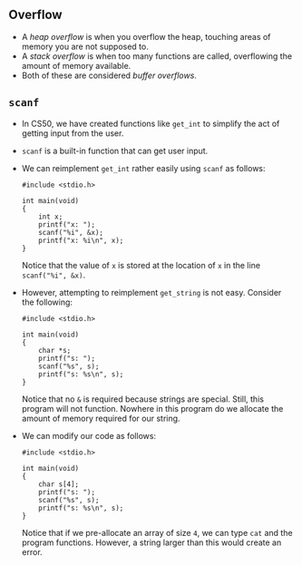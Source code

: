 
Overflow
--------

*   A _heap overflow_ is when you overflow the heap, touching areas of memory you are not supposed to.
*   A _stack overflow_ is when too many functions are called, overflowing the amount of memory available.
*   Both of these are considered _buffer overflows_.

`scanf`
-------

*   In CS50, we have created functions like `get_int` to simplify the act of getting input from the user.
*   `scanf` is a built-in function that can get user input.
*   We can reimplement `get_int` rather easily using `scanf` as follows:
    
        #include <stdio.h>
        
        int main(void)
        {
            int x;
            printf("x: ");
            scanf("%i", &x);
            printf("x: %i\n", x);
        }
        
    
    Notice that the value of `x` is stored at the location of `x` in the line `scanf("%i", &x)`.
    
*   However, attempting to reimplement `get_string` is not easy. Consider the following:
    
        #include <stdio.h>
        
        int main(void)
        {
            char *s;
            printf("s: ");
            scanf("%s", s);
            printf("s: %s\n", s);
        }
        
    
    Notice that no `&` is required because strings are special. Still, this program will not function. Nowhere in this program do we allocate the amount of memory required for our string.
    
*   We can modify our code as follows:
    
        #include <stdio.h>
        
        int main(void)
        {
            char s[4];
            printf("s: ");
            scanf("%s", s);
            printf("s: %s\n", s);
        }
        
    
    Notice that if we pre-allocate an array of size `4`, we can type `cat` and the program functions. However, a string larger than this would create an error.
    
